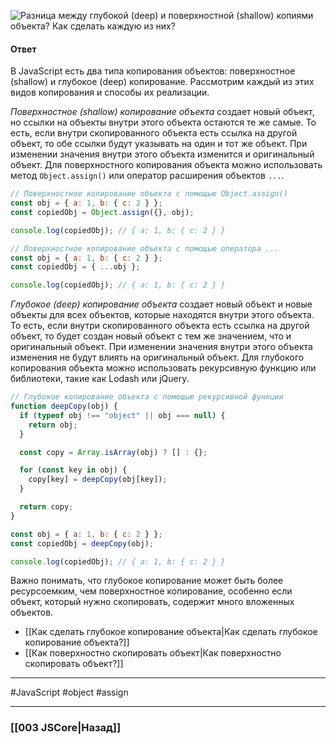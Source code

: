 ![Разница между глубокой (deep) и поверхностной (shallow) копиями объекта? Как сделать каждую из них?](https://youtu.be/nvktMVFM0_M?t=125)

#### Ответ

В JavaScript есть два типа копирования объектов: поверхностное (shallow) и глубокое (deep) копирование. Рассмотрим каждый из этих видов копирования и способы их реализации.

*Поверхностное (shallow) копирование объекта* создает новый объект, но ссылки на объекты внутри этого объекта остаются те же самые. То есть, если внутри скопированного объекта есть ссылка на другой объект, то обе ссылки будут указывать на один и тот же объект. При изменении значения внутри этого объекта изменится и оригинальный объект. Для поверхностного копирования объекта можно использовать метод `Object.assign()` или оператор расширения объектов `...`.

```javascript
// Поверхностное копирование объекта с помощью Object.assign()
const obj = { a: 1, b: { c: 2 } };
const copiedObj = Object.assign({}, obj);

console.log(copiedObj); // { a: 1, b: { c: 2 } }

// Поверхностное копирование объекта с помощью оператора ...
const obj = { a: 1, b: { c: 2 } };
const copiedObj = { ...obj };

console.log(copiedObj); // { a: 1, b: { c: 2 } }
```

*Глубокое (deep) копирование объекта* создает новый объект и новые объекты для всех объектов, которые находятся внутри этого объекта. То есть, если внутри скопированного объекта есть ссылка на другой объект, то будет создан новый объект с тем же значением, что и оригинальный объект. При изменении значения внутри этого объекта изменения не будут влиять на оригинальный объект. 
Для глубокого копирования объекта можно использовать рекурсивную функцию или библиотеки, такие как Lodash или jQuery.

```javascript
// Глубокое копирование объекта с помощью рекурсивной функции
function deepCopy(obj) {
  if (typeof obj !== "object" || obj === null) {
    return obj;
  }

  const copy = Array.isArray(obj) ? [] : {};

  for (const key in obj) {
    copy[key] = deepCopy(obj[key]);
  }

  return copy;
}

const obj = { a: 1, b: { c: 2 } };
const copiedObj = deepCopy(obj);

console.log(copiedObj); // { a: 1, b: { c: 2 } }
```

Важно понимать, что глубокое копирование может быть более ресурсоемким, чем поверхностное копирование, особенно если объект, который нужно скопировать, содержит много вложенных объектов.

* [[Как сделать глубокое копирование объекта|Как сделать глубокое копирование объекта?]]
* [[Как поверхностно скопировать объект|Как поверхностно скопировать объект?]]

___
 #JavaScript #object #assign 

___

### [[003 JSCore|Назад]]